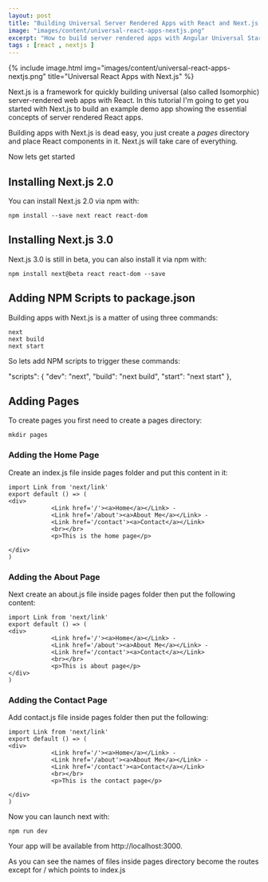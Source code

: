 ```yaml
---
layout: post
title: "Building Universal Server Rendered Apps with React and Next.js 3.0"
image: "images/content/universal-react-apps-nextjs.png"
excerpt: "How to build server rendered apps with Angular Universal Starter" 
tags : [react , nextjs ] 
---
```


{% include image.html 
    img="images/content/universal-react-apps-nextjs.png" 
    title="Universal React Apps with Next.js" 
%}


Next.js is a framework for quickly building universal (also called Isomorphic) server-rendered web apps with 
React. In this tutorial I'm going to get you started with Next.js to build an example demo app showing the 
essential concepts of server rendered React apps.

Building apps with Next.js is dead easy, you just create a <em>pages</em> directory and place React components in it.
 Next.js will take care of everything.

Now lets get started 

## Installing Next.js 2.0 

You can install Next.js 2.0 via npm with:

    npm install --save next react react-dom

## Installing Next.js 3.0 

 Next.js 3.0 is still in beta, you can also install it via npm with:

    npm install next@beta react react-dom --save


## Adding NPM Scripts to package.json 

Building apps with Next.js is a matter of using three commands:

    next
    next build
    next start 

So lets add NPM scripts to trigger these commands: 

  "scripts": {
    "dev": "next",
    "build": "next build",
    "start": "next start"
  },


## Adding Pages 

To create pages you first need to create a pages directory:

    mkdir pages 

### Adding the Home Page 

Create an index.js file inside pages folder and put this content in it:

    import Link from 'next/link'
    export default () => (
    <div>
                <Link href='/'><a>Home</a></Link> -
                <Link href='/about'><a>About Me</a></Link> - 
                <Link href='/contact'><a>Contact</a></Link>  
                <br></br>
                <p>This is the home page</p>
                
    </div>
    )


### Adding the About Page

Next create an about.js file inside pages folder then put the following content:

    import Link from 'next/link'
    export default () => (
    <div>
                <Link href='/'><a>Home</a></Link> -
                <Link href='/about'><a>About Me</a></Link> - 
                <Link href='/contact'><a>Contact</a></Link>  
                <br></br>
                <p>This is about page</p>
    </div>
    )


### Adding the Contact Page 

Add contact.js file inside pages folder then put the following:

    import Link from 'next/link'
    export default () => (
    <div>
                <Link href='/'><a>Home</a></Link> -
                <Link href='/about'><a>About Me</a></Link> - 
                <Link href='/contact'><a>Contact</a></Link>  
                <br></br>
                <p>This is the contact page</p>
                
    </div>
    )



Now you can launch next with:

    npm run dev 

Your app will be available from http://localhost:3000.

As you can see the names of files inside pages directory become the routes except for / which points to index.js





  





